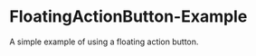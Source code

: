 FloatingActionButton-Example
============================

A simple example of using a floating action button.
